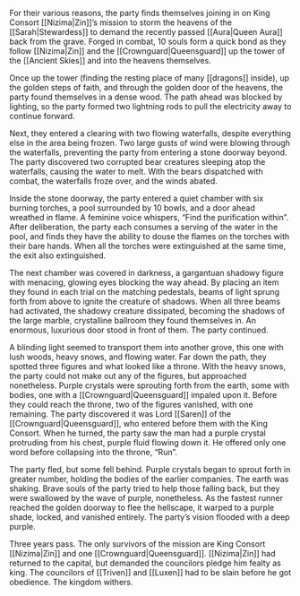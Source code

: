 For their various reasons, the party finds themselves joining in on King Consort [[Nizima|Zin]]’s mission to storm the heavens of the [[Sarah|Stewardess]] to demand the recently passed [[Aura|Queen Aura]] back from the grave. Forged in combat, 10 souls form a quick bond as they follow [[Nizima|Zin]] and the [[Crownguard|Queensguard]] up the tower of the [[Ancient Skies]] and into the heavens themselves. 

Once up the tower (finding the resting place of many [[dragons]] inside), up the golden steps of faith, and through the golden door of the heavens, the party found themselves in a dense wood. The path ahead was blocked by lighting, so the party formed two lightning rods to pull the electricity away to continue forward. 

Next, they entered a clearing with two flowing waterfalls, despite everything else in the area being frozen. Two large gusts of wind were blowing through the waterfalls, preventing the party from entering a stone doorway beyond. The party discovered two corrupted bear creatures sleeping atop the waterfalls, causing the water to melt. With the bears dispatched with combat, the waterfalls froze over, and the winds abated. 

Inside the stone doorway, the party entered a quiet chamber with six burning torches, a pool surrounded by 10 bowls, and a door ahead wreathed in flame. A feminine voice whispers, “Find the purification within”. After deliberation, the party each consumes a serving of the water in the pool, and finds they have the ability to douse the flames on the torches with their bare hands. When all the torches were extinguished at the same time, the exit also extinguished. 

The next chamber was covered in darkness, a gargantuan shadowy figure with menacing, glowing eyes blocking the way ahead. By placing an item they found in each trial on the matching pedestals, beams of light sprung forth from above to ignite the creature of shadows. When all three beams had activated, the shadowy creature dissipated, becoming the shadows of the large marble, crystalline ballroom they found themselves in. An enormous, luxurious door stood in front of them. The party continued.

A blinding light seemed to transport them into another grove, this one with lush woods, heavy snows, and flowing water. Far down the path, they spotted three figures and what looked like a throne. With the heavy snows, the party could not make out any of the figures, but approached nonetheless. Purple crystals were sprouting forth from the earth, some with bodies, one with a [[Crownguard|Queensguard]] impaled upon it. Before they could reach the throne, two of the figures vanished, with one remaining. The party discovered it was Lord [[Saren]] of the [[Crownguard|Queensguard]], who entered before them with the King Consort. When he turned, the party saw the man had a purple crystal protruding from his chest, purple fluid flowing down it. He offered only one word before collapsing into the throne, “Run”. 

The party fled, but some fell behind. Purple crystals began to sprout forth in greater number, holding the bodies of the earlier companies. The earth was shaking. Brave souls of the party tried to help those falling back, but they were swallowed by the wave of purple, nonetheless. As the fastest runner reached the golden doorway to flee the hellscape, it warped to a purple shade, locked, and vanished entirely. The party’s vision flooded with a deep purple.

Three years pass. The only survivors of the mission are King Consort [[Nizima|Zin]] and one [[Crownguard|Queensguard]]. [[Nizima|Zin]] had returned to the capital, but demanded the councilors pledge him fealty as king. The councilors of [[Triven]] and [[Luxen]] had to be slain before he got obedience. The kingdom withers.